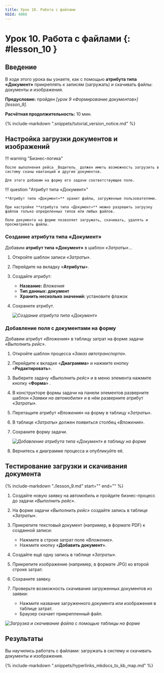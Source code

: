```yaml
---
title: Урок 10. Работа с файлами
kbId: 4866
---
```


# Урок 10. Работа с файлами {: #lesson_10 }

## Введение

В ходе этого урока вы узнаете, как с помощью **атрибута типа «Документ»** прикреплять к записям (загружать) и скачивать файлы: документы и изображения.

**Предусловие:** пройден _[урок 9 «Формирование документов»][lesson_9]_.

**Расчётная продолжительность:** 10 мин.

{% include-markdown ".snippets/tutorial_version_notice.md" %}

## Настройка загрузки документов и изображений

!!! warning "Бизнес-логика"

    После выполнения рейса _Водитель_ должен иметь возможность загрузить в систему сканы квитанций и другие документов.

    Для этого добавим на форму его задачи соответствующее поле.

!!! question "Атрибут типа «Документ»"

    **Атрибут типа «Документ»** хранит файлы, загруженные пользователями.

    При настройке **атрибута типа «Документ»** можно разрешить загрузку файлов только определенных типов или любых файлов.

    Поле документа на форме позволяет загружать, скачивать, удалять и просматривать файлы.

### Создание атрибута типа «Документ»

Добавим **атрибут типа «Документ»** в шаблон _«Затраты»_…

1. Откройте шаблон записи _«Затраты»_.
2. Перейдите на вкладку «**Атрибуты**».
3. Создайте атрибут:

    - **Название:** _Вложения_
    - **Тип данных: документ**
    - **Хранить несколько значений:** установите флажок

4. Сохраните атрибут.

    _![Создание атрибута типа <i>«Документ»</i>](https://kb.comindware.ru/assets/img_6317ce3eebdfe.png)_

### Добавление поля с документами на форму

Добавим атрибут _«Вложения»_ в таблицу затрат на форме задачи _«Выполнить рейс»_.

1. Откройте шаблон процесса _«Заказ автотранспорта»_.
2. Перейдите к вкладке «**Диаграмма**» и нажмите кнопку «**Редактировать**».
3. Выберите задачу _«Выполнить рейс»_ и в меню элемента нажмите кнопку «**Форма**» <i class="fa-light fa-newspaper">‌</i>.
4. В конструкторе формы задачи на панели элементов разверните шаблон _«Заявки на автомобили»_ и в нём разверните атрибут _«Затраты»_.
5. Перетащите атрибут _«Вложения»_ на форму в таблицу _«Затраты»_.
6. В таблице _«Затраты»_ должен появиться столбец _«Вложения»_.
7. Сохраните форму задачи.

    _![Добавление атрибута типа «Документ» в таблицу на форме](https://kb.comindware.ru/assets/img_6317cf4a7c256.png)_

8. Вернитесь к диаграмме процесса и опубликуйте её.

## Тестирование загрузки и скачивания документа

{%
include-markdown "./lesson_9.md"
start="<!--account-switch-note-start-->"
end="<!--account-switch-note-end-->"
%}

1. Создайте новую заявку на автомобиль и пройдите бизнес-процесс до задачи _«Выполнить рейс»_.
2. На форме задачи _«Выполнить рейс»_ создайте запись в таблице _«Затраты»_.
3. Прикрепите текстовый документ (например, в формате PDF) к созданной записи:

    - Нажмите в строке затрат поле _«Вложение»_.
    - Нажмите кнопку «**Добавить документ**».

4. Создайте ещё одну запись в таблице _«Затраты»_.
5. Прикрепите изображение (например, в формате JPG) ко второй строке затрат.
6. Сохраните заявку.
7. Проверьте возможность скачивания загруженных документов из заявки:

    - Нажмите название загруженного документа или изображения в таблице затрат.
    - Браузер скачает прикрепленный файл.

_![Загрузка  и скачивание файла с помощью таблицы на форме](https://kb.comindware.ru/assets/img_6317d1a7c99ba.png)_

## Результаты

Вы научились работать с файлами: загружать в систему и скачивать документы и изображения.

{% include-markdown ".snippets/hyperlinks_mkdocs_to_kb_map.md" %}
